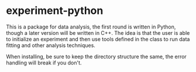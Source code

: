 # experiment-python

This is a package for data analysis, the first round is written in Python, though a later version will be written in C++.  The idea is that the user is able to initialize an experiment and then use tools defined in the class to run data fitting and other analysis techniques.

When installing, be sure to keep the directory structure the same, the error handling will break if you don't.
